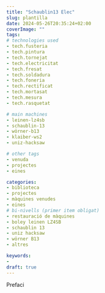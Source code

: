 ```yaml
---
title: "Schaublin13 Elec"
slug: plantilla
date: 2024-05-26T20:35:24+02:00
coverImage: ""
tags:
# technologies used
- tech.fusteria
- tech.pintura
- tech.tornejat
- tech.electricitat
- tech.fresat
- tech.soldadura
- tech.foneria
- tech.rectificat
- tech.mortasat
- tech.mesura
- tech.rasquetat

# main machines
- leinen-lz4sb
- schaublin-13
- wörner-b13
- klaiber-ws2
- uniz-hacksaw

# other tags
- venuda
- projectes
- eines

categories:
- biblioteca
- projectes
- màquines venudes
- eines
# bi-nivells (primer item obligat)
- restauració de màquines
- boley leinen LZ4SB
- schaublin 13
- uniz hacksaw
- wörner B13
- altres

keywords:
-
draft: true
---
```


Prefaci

<!--more-->

<!--
{{< image classes="fig-100 center clear" src="original.jpg" >}}

{{< youtube id="k38Vl8QqrZE" >}}
-->
